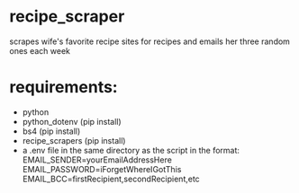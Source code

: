 # recipe_scraper
scrapes wife's favorite recipe sites for recipes and emails her three random ones each week

# requirements:
- python
- python_dotenv (pip install)
- bs4 (pip install)
- recipe_scrapers (pip install)
- a .env file in the same directory as the script in the format:<br/>
  EMAIL_SENDER=yourEmailAddressHere<br/>
  EMAIL_PASSWORD=iForgetWhereIGotThis<br/>
  EMAIL_BCC=firstRecipient,secondRecipient,etc
